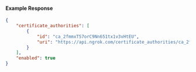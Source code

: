 <!-- Code generated for API Clients. DO NOT EDIT. -->

#### Example Response

```json
{
	"certificate_authorities": [
		{
			"id": "ca_2fmmxT57orC9Nn651tx1v3vHtEU",
			"uri": "https://api.ngrok.com/certificate_authorities/ca_2fmmxT57orC9Nn651tx1v3vHtEU"
		}
	],
	"enabled": true
}
```
